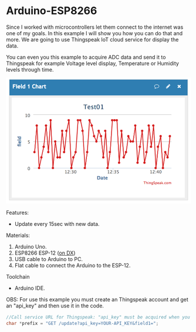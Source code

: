 # Arduino-ESP8266

Since I worked with microcontrollers let them connect to the internet was one of my goals.
In this example I will show you how you can do that and more. We are going to use Thingspeak IoT cloud service for display the data.

You can even you this example to acquire ADC data and send it to Thingspeak for example Voltage level display, Temperature or Humidity levels through time.

![Image of Thingspeak data diplay](https://github.com/nicolaquartieri/Arduino-ESP8266/blob/master/img/fielddata.png)

Features:
 * Update every 15sec with new data.

Materials: 
 1. Arduino Uno.
 2. ESP8266 ESP-12 ([on DX](http://www.dx.com/p/esp-12-esp8266-serial-wi-fi-wireless-module-w-built-in-antenna-compatible-3-3v-5v-for-arduino-403072#.WKRZxRIrKRs))
 3. USB cable to Arduino to PC.
 4. Flat cable to connect the Arduino to the ESP-12.
 
Toolchain
 * Arduino IDE.

OBS: For use this example you must create an Thingspeak account and get an "api_key" and then use it in the code.
```C
//Call service URL for Thingspeak: "api_key" must be acquired when you create an account.
char *prefix = "GET /update?api_key=YOUR-API_KEY&field1=";
```
